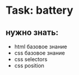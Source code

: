 # Task: battery

## нужно знать:
- html базовое знание
- css базовое знание
- css selectors
- css position